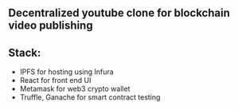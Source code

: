 ## Decentralized youtube clone for blockchain video publishing

## Stack:

- IPFS for hosting using Infura
- React for front end UI
- Metamask for web3 crypto wallet
- Truffle, Ganache for smart contract testing
